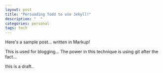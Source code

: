```yaml
---
layout: post
title: "Persuading Todd to use Jekyll!"
description: "  "
categories: personal
tags: tech
---
```


Here's a sample post... written in Markup!

This is used for blogging... The power in this technique is using git after the
fact...

this is a draft..
